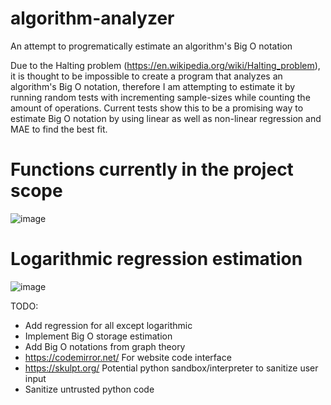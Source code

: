 # algorithm-analyzer

An attempt to progrematically estimate an algorithm's Big O notation

Due to the Halting problem (https://en.wikipedia.org/wiki/Halting_problem), it is thought to be impossible to create a program that analyzes an algorithm's Big O notation, therefore I am attempting to estimate it by running random tests with incrementing sample-sizes while counting the amount of operations. Current tests show this to be a promising way to estimate Big O notation by using linear as well as non-linear regression and MAE to find the best fit.

# Functions currently in the project scope

![image](https://user-images.githubusercontent.com/38101463/140611693-b3b90795-e911-4929-9be0-da0e9e9dff0a.png)

# Logarithmic regression estimation

![image](https://user-images.githubusercontent.com/38101463/140611593-c730355a-765e-41b6-b921-ccfec3460a0f.png)


TODO:
- Add regression for all except logarithmic
- Implement Big O storage estimation
- Add Big O notations from graph theory
- https://codemirror.net/ For website code interface
- https://skulpt.org/ Potential python sandbox/interpreter to sanitize user input
- Sanitize untrusted python code
